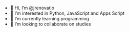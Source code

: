 - 👋 Hi, I’m @jrenovatio
- 👀 I’m interested in Python, JavaScript and Apps Script
- 🌱 I’m currently learning programming
- 💞️ I’m looking to collaborate on studies


<!---
jrenovatio/jrenovatio is a ✨ special ✨ repository because its `README.md` (this file) appears on your GitHub profile.
You can click the Preview link to take a look at your changes.
--->
